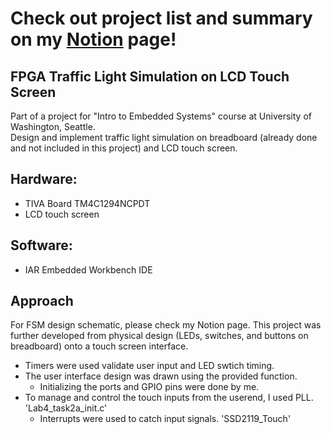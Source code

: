# Check out project list and summary on my [Notion](https://right-thrush-091.notion.site/Robyn-Jung-4c3bc2947eaa4279a296059c6bc376eb?pvs=4) page!

## FPGA Traffic Light Simulation on LCD Touch Screen

Part of a project for "Intro to Embedded Systems" course at University of Washington, Seattle.  
Design and implement traffic light simulation on breadboard (already done and not included in this project) and LCD touch screen.  

## Hardware:  
* TIVA Board TM4C1294NCPDT  
* LCD touch screen  
## Software:  
* IAR Embedded Workbench IDE  

## Approach  
  For FSM design schematic, please check my Notion page.  This project was further developed from physical design (LEDs, switches, and buttons on breadboard) onto a touch screen interface.  
  * Timers were used validate user input and LED swtich timing.
  * The user interface design was drawn using the provided function.
    - Initializing the ports and GPIO pins were done by me.
  * To manage and control the touch inputs from the userend, I used PLL. 'Lab4_task2a_init.c'
    - Interrupts were used to catch input signals.  'SSD2119_Touch'
